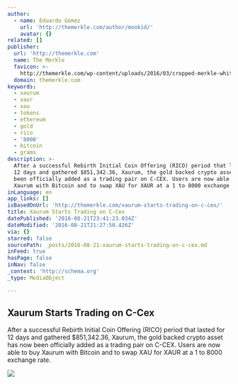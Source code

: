 ```yaml
---
author:
  - name: Eduardo Gómez
    url: 'http://themerkle.com/author/mookid/'
    avatar: {}
related: []
publisher:
  url: 'http://themerkle.com'
  name: The Merkle
  favicon: >-
    http://themerkle.com/wp-content/uploads/2016/03/cropped-merkle-white-1-192x192.png
  domain: themerkle.com
keywords:
  - xaurum
  - xaur
  - xau
  - tokens
  - ethereum
  - gold
  - rico
  - '8000'
  - bitcoin
  - grams
description: >-
  After a successful Rebirth Initial Coin Offering (RICO) period that lasted for
  12 days and gathered $851,342.36, Xaurum, the gold backed crypto asset has now
  been officially added as a trading pair on C-CEX. Users are now able to buy
  Xaurum with Bitcoin and to swap XAU for XAUR at a 1 to 8000 exchange rate.
inLanguage: en
app_links: []
isBasedOnUrl: 'http://themerkle.com/xaurum-starts-trading-on-c-cex/'
title: Xaurum Starts Trading on C-Cex
datePublished: '2016-08-21T23:41:23.034Z'
dateModified: '2016-08-21T21:27:50.426Z'
via: {}
starred: false
sourcePath: _posts/2016-08-21-xaurum-starts-trading-on-c-cex.md
inFeed: true
hasPage: false
inNav: false
_context: 'http://schema.org'
_type: MediaObject

---
```

<article style=""><h1>Xaurum Starts Trading on C-Cex</h1><p>After a successful Rebirth Initial Coin Offering (RICO) period that lasted for 12 days and gathered $851,342.36, Xaurum, the gold backed crypto asset has now been officially added as a trading pair on C-CEX. Users are now able to buy Xaurum with Bitcoin and to swap XAU for XAUR at a 1 to 8000 exchange rate.</p><img src="http://themerkle.com/wp-content/uploads/2016/08/Xaurom.png" /></article>